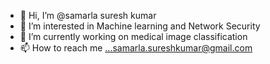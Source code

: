 - 👋 Hi, I’m @samarla suresh kumar
- 👀 I’m interested in Machine learning and Network Security
- 🌱 I’m currently working on medical image classification
- 📫 How to reach me ...samarla.sureshkumar@gmail.com

<!---
samarlasureshkumar/samarlasureshkumar is a ✨ special ✨ repository because its `README.md` (this file) appears on your GitHub profile.
You can click the Preview link to take a look at your changes.
--->
